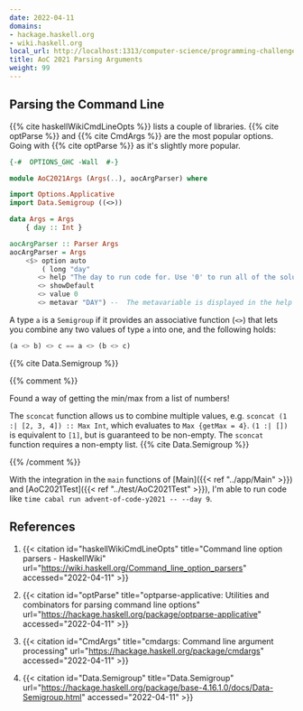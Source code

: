 ```yaml
---
date: 2022-04-11
domains:
- hackage.haskell.org
- wiki.haskell.org
local_url: http://localhost:1313/computer-science/programming-challenges/advent-of-code/2021/src/AoC2021Args/
title: AoC 2021 Parsing Arguments
weight: 99
---
```


## Parsing the Command Line

{{% cite haskellWikiCmdLineOpts %}} lists a couple of libraries. {{% cite
optParse %}} and {{% cite CmdArgs %}} are the most popular options. Going with
{{% cite optParse %}} as it's slightly more popular.

```hs
{-#  OPTIONS_GHC -Wall  #-}

module AoC2021Args (Args(..), aocArgParser) where

import Options.Applicative
import Data.Semigroup ((<>))

data Args = Args
    { day :: Int }

aocArgParser :: Parser Args
aocArgParser = Args
    <$> option auto
        ( long "day"
       <> help "The day to run code for. Use '0' to run all of the solutions."
       <> showDefault
       <> value 0
       <> metavar "DAY") --  The metavariable is displayed in the help text.
```

A type `a` is a `Semigroup` if it provides an associative function (`<>`) that
lets you combine any two values of type `a` into one, and the following holds:

```hs
(a <> b) <> c == a <> (b <> c)
```

{{% cite Data.Semigroup %}}

{{% comment %}}

Found a way of getting the min/max from a list of numbers!

The `sconcat` function allows us to combine multiple values, e.g.
`sconcat (1 :| [2, 3, 4]) :: Max Int`, which evaluates to `Max {getMax = 4}`.
`(1 :| [])` is equivalent to `[1]`, but is guaranteed to be non-empty. The
`sconcat` function requires a non-empty list. {{% cite Data.Semigroup %}}

{{% /comment %}}

With the integration in the `main` functions of [Main]({{< ref "../app/Main"
\>}}) and [AoC2021Test]({{< ref "../test/AoC2021Test" >}}), I'm able to run code
like `time cabal run advent-of-code-y2021 -- --day 9`.

## References

1. {{< citation
    id="haskellWikiCmdLineOpts"
    title="Command line option parsers - HaskellWiki"
    url="https://wiki.haskell.org/Command_line_option_parsers"
    accessed="2022-04-11" >}}

1. {{< citation
    id="optParse"
    title="optparse-applicative: Utilities and combinators for parsing command line options"
    url="https://hackage.haskell.org/package/optparse-applicative"
    accessed="2022-04-11" >}}

1. {{< citation
    id="CmdArgs"
    title="cmdargs: Command line argument processing"
    url="https://hackage.haskell.org/package/cmdargs"
    accessed="2022-04-11" >}}

1. {{< citation
    id="Data.Semigroup"
    title="Data.Semigroup"
    url="https://hackage.haskell.org/package/base-4.16.1.0/docs/Data-Semigroup.html"
    accessed="2022-04-11" >}}

